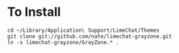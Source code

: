 To Install
==========

    cd ~/Library/Application\ Support/LimeChat/Themes
    git clone git://github.com/nate/limechat-grayzone.git
    ln -s limechat-grayzone/GrayZone.* .

